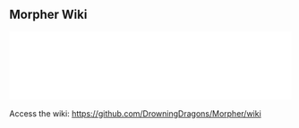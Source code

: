 ## Morpher Wiki

![](https://raw.githubusercontent.com/DrowningDragons/Morpher/main/MorpherLogo.png)

Access the wiki: https://github.com/DrowningDragons/Morpher/wiki
